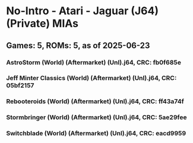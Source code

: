 # No-Intro - Atari - Jaguar (J64) (Private) MIAs
## Games: 5, ROMs: 5, as of 2025-06-23

### AstroStorm (World) (Aftermarket) (Unl).j64, CRC: fb0f685e
### Jeff Minter Classics (World) (Aftermarket) (Unl).j64, CRC: 05bf2157
### Rebooteroids (World) (Aftermarket) (Unl).j64, CRC: ff43a74f
### Stormbringer (World) (Aftermarket) (Unl).j64, CRC: 5ae29fee
### Switchblade (World) (Aftermarket) (Unl).j64, CRC: eacd9959

